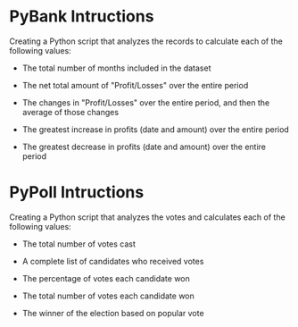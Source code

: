 # PyBank Intructions
Creating a Python script that analyzes the records to calculate each of the following values:

 - The total number of months included in the dataset

 - The net total amount of "Profit/Losses" over the entire period

 - The changes in "Profit/Losses" over the entire period, and then the average of those changes

 - The greatest increase in profits (date and amount) over the entire period

 - The greatest decrease in profits (date and amount) over the entire period

# PyPoll Intructions
Creating a Python script that analyzes the votes and calculates each of the following values:

 - The total number of votes cast

 - A complete list of candidates who received votes

 - The percentage of votes each candidate won

 - The total number of votes each candidate won

 - The winner of the election based on popular vote

